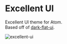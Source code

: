 # Excellent UI

Excellent UI theme for Atom.  
Based off of [dark-flat-ui](https://github.com/olmokramer/atom-dark-flat-ui).

![excellent-ui]()
